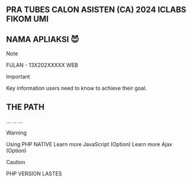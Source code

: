 ## PRA TUBES CALON ASISTEN (CA) 2024 ICLABS FIKOM UMI

## NAMA APLIAKSI :smiling_imp:
> [!NOTE]
> FULAN - 13X202XXXXX
> WEB


> [!IMPORTANT]
> Key information users need to know to achieve their goal.

## THE PATH
...
...
...

> [!WARNING]
> Using PHP NATIVE
> Learn more JavaScript (Option)
> Learn more Ajax (Option)



> [!CAUTION]
> PHP VERSION LASTES


